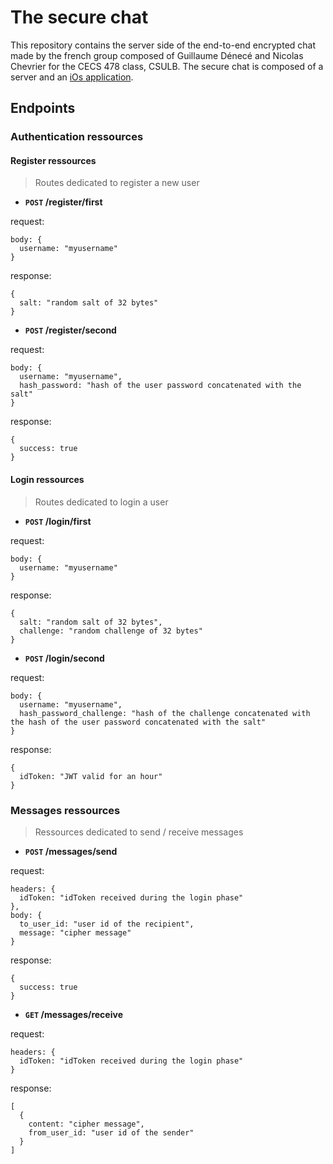# The secure chat

This repository contains the server side of the end-to-end encrypted chat made by the french group composed of Guillaume Dénecé and Nicolas Chevrier for the CECS 478 class, CSULB. The secure chat is composed of a server and an [iOs application](https://github.com/guillaumedenece/securechat_frontend).

## Endpoints

### Authentication ressources

#### Register ressources
> Routes dedicated to register a new user

- **<code>POST</code> /register/first**

request:

```shell
body: {
  username: "myusername"
}
```

response:

```shell
{
  salt: "random salt of 32 bytes"
}
```
- **<code>POST</code> /register/second**

request:

```shell
body: {
  username: "myusername",
  hash_password: "hash of the user password concatenated with the salt"
}
```

response:

```shell
{
  success: true
}
```

#### Login ressources
> Routes dedicated to login a user

- **<code>POST</code> /login/first**

request:

```shell
body: {
  username: "myusername"
}
```

response:

```shell
{
  salt: "random salt of 32 bytes",
  challenge: "random challenge of 32 bytes"
}
```
- **<code>POST</code> /login/second**

request:

```shell
body: {
  username: "myusername",
  hash_password_challenge: "hash of the challenge concatenated with the hash of the user password concatenated with the salt"
}
```

response:

```shell
{
  idToken: "JWT valid for an hour"
}
```

### Messages ressources
> Ressources dedicated to send / receive messages

- **<code>POST</code> /messages/send**

request:

```shell
headers: {
  idToken: "idToken received during the login phase"
},
body: {
  to_user_id: "user id of the recipient",
  message: "cipher message"
}
```

response:

```shell
{
  success: true
}
```


- **<code>GET</code> /messages/receive**

request:

```shell
headers: {
  idToken: "idToken received during the login phase"
}
```

response:

```shell
[
  {
    content: "cipher message",
    from_user_id: "user id of the sender"
  }
]
```
